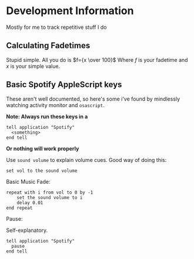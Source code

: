 # Development Information

Mostly for me to track repetitive stuff I do

## Calculating Fadetimes 

Stupid simple. All you do is $f={x \over 100}$ Where $f$ is your fadetime and $x$ is your simple value.

## Basic Spotify AppleScript keys

These aren't well documented, so here's some i've found by mindlessly watching activity monitor and `osascript`.

**Note: Always run these keys in a**
```applescript
tell application "Spotify"
  <something>
end tell
```
**Or nothing will work properly**

Use `sound volume` to explain volume cues. Good way of doing this:
```applescript
set vol to the sound volume
```

Basic Music Fade:
```applescript
repeat with i from vol to 0 by -1
    set the sound volume to i
    delay 0.01
end repeat
```

Pause:

Self-explanatory.
```applescript
tell application "Spotify"
  pause
end tell
```
